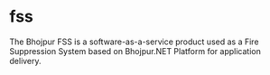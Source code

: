 # fss
The Bhojpur FSS is a software-as-a-service product used as a Fire Suppression System based on Bhojpur.NET Platform for application delivery.

